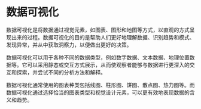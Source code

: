 # 数据可视化

数据可视化是将数据通过视觉元素，如图表、图形和地图等方式，以直观的方式呈现出来的过程。数据可视化的目的是帮助人们更好地理解数据、识别趋势和模式、发现异常，并从中获取洞察力，以便做出更好的决策。

数据可视化可以用于各种不同的数据类型，例如数字数据、文本数据、地理位置数据等。它可以采用静态或交互方式展示，从而使观察者能够与数据进行更深入的交互和探索，并尝试不同的分析方法和解释。

数据可视化通常使用的图表种类包括线图、柱形图、饼图、散点图、热力图等。而数据可视化通过选择恰当的图表类型和视觉设计元素，可以更有效地表现数据的含义和趋势。
